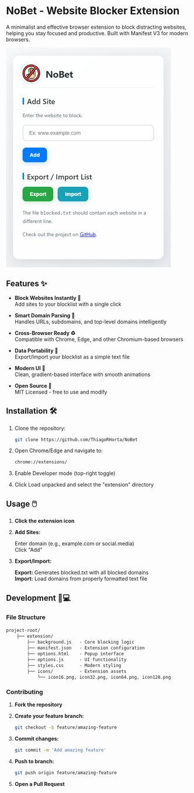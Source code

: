 # NoBet - Website Blocker Extension

A minimalist and effective browser extension to block distracting websites, helping you stay focused and productive. Built with Manifest V3 for modern browsers.

![NoBet Interface](./images/Screen.PNG)

## Features ✨

- **Block Websites Instantly 🚫**  
    Add sites to your blocklist with a single click

- **Smart Domain Parsing 🧠**  
    Handles URLs, subdomains, and top-level domains intelligently

- **Cross-Browser Ready ♻**  
    Compatible with Chrome, Edge, and other Chromium-based browsers

- **Data Portability 📑**  
    Export/Import your blocklist as a simple text file

- **Modern UI 🤖**  
    Clean, gradient-based interface with smooth animations

- **Open Source 📖**  
    MIT Licensed - free to use and modify


## Installation 🛠️

1. Clone the repository:
   ```bash
   git clone https://github.com/ThiagoRHorta/NoBet
   ```

2. Open Chrome/Edge and navigate to:
    ```bash
    chrome://extensions/
    ```

3. Enable Developer mode (top-right toggle)
4. Click Load unpacked and select the "extension" directory

## Usage 🖱️

1. **Click the extension icon**

2. **Add Sites:**  

    Enter domain (e.g., example.com or social.media)  
    Click "Add"

3. **Export/Import:**  

    **Export:** Generates blocked.txt with all blocked domains  
    **Import:** Load domains from properly formatted text file

## Development 🧑💻

### File Structure

    project-root/  
        ├── extension/  
            ├── background.js   - Core blocking logic  
            ├── manifest.json   - Extension configuration  
            ├── options.html    - Popup interface  
            ├── options.js      - UI functionality  
            ├── styles.css      - Modern styling  
            ├── icons/          - Extension assets  
                └── icon16.png, icon32.png, icon64.png, icon128.png

### Contributing

1. **Fork the repository**

2. **Create your feature branch:**
    ```bash
    git checkout -b feature/amazing-feature
    ```

3. **Commit changes:**
    ```bash
    git commit -m 'Add amazing feature'
    ```
4. **Push to branch:**
    ```bash
    git push origin feature/amazing-feature
    ```

5. **Open a Pull Request**